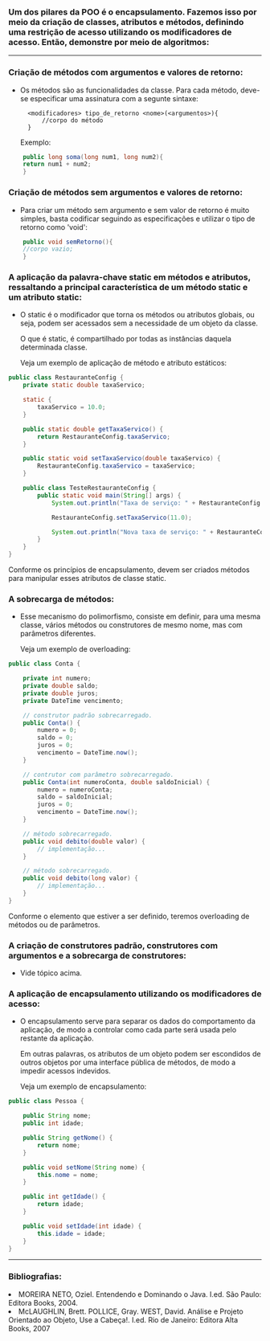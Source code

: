 ### Um dos pilares da POO é o encapsulamento. Fazemos isso por meio da criação de classes, atributos e métodos, definindo uma restrição de acesso utilizando os modificadores de acesso. Então, demonstre por meio de algoritmos:

---

### Criação de métodos com argumentos e valores de retorno:

- Os métodos são as funcionalidades da classe. Para cada método, deve-se especificar uma assinatura com a segunte
  sintaxe:

        <modificadores> tipo_de_retorno <nome>(<argumentos>){
            //corpo do método
        }

  Exemplo:

````java
    public long soma(long num1, long num2){
    return num1 + num2;
    }
````

### Criação de métodos sem argumentos e valores de retorno:

- Para criar um método sem argumento e sem valor de retorno é muito simples, basta codificar seguindo as especificações
  e utilizar o tipo de retorno como 'void':

````java
    public void semRetorno(){
    //corpo vazio;
    }
````

### A aplicação da palavra-chave static em métodos e atributos, ressaltando a principal característica de um método static e um atributo static:

- O static é o modificador que torna os métodos ou atributos globais, ou seja, podem ser acessados sem a necessidade de
  um objeto da classe.

  O que é static, é compartilhado por todas as instâncias daquela determinada classe.

  Veja um exemplo de aplicação de método e atributo estáticos:

````java
public class RestauranteConfig {
    private static double taxaServico;

    static {
        taxaServico = 10.0;
    }

    public static double getTaxaServico() {
        return RestauranteConfig.taxaServico;
    }

    public static void setTaxaServico(double taxaServico) {
        RestauranteConfig.taxaServico = taxaServico;
    }

    public class TesteRestauranteConfig {
        public static void main(String[] args) {
            System.out.println("Taxa de serviço: " + RestauranteConfig.getTaxaServico());

            RestauranteConfig.setTaxaServico(11.0);

            System.out.println("Nova taxa de serviço: " + RestauranteConfig.getTaxaServico());
        }
    }
}
````

Conforme os princípios de encapsulamento, devem ser criados métodos para manipular esses atributos de classe static.

### A sobrecarga de métodos:

- Esse mecanismo do polimorfismo, consiste em definir, para uma mesma classe, vários métodos ou construtores de mesmo
  nome, mas com parâmetros diferentes.

  Veja um exemplo de overloading:

````java
public class Conta {

    private int numero;
    private double saldo;
    private double juros;
    private DateTime vencimento;

    // construtor padrão sobrecarregado.
    public Conta() {
        numero = 0;
        saldo = 0;
        juros = 0;
        vencimento = DateTime.now();
    }

    // contrutor com parâmetro sobrecarregado.
    public Conta(int numeroConta, double saldoInicial) {
        numero = numeroConta;
        saldo = saldoInicial;
        juros = 0;
        vencimento = DateTime.now();
    }

    // método sobrecarregado.
    public void debito(double valor) {
        // implementação...
    }

    // método sobrecarregado.
    public void debito(long valor) {
        // implementação...
    }
}
````

Conforme o elemento que estiver a ser definido, teremos overloading de métodos ou de parâmetros.

### A criação de construtores padrão, construtores com argumentos e a sobrecarga de construtores:

- Vide tópico acima.

### A aplicação de encapsulamento utilizando os modificadores de acesso:

- O encapsulamento serve para separar os dados do comportamento da aplicação, de modo a controlar como cada parte será
  usada pelo restante da aplicação.

  Em outras palavras, os atributos de um objeto podem ser escondidos de outros objetos por uma interface pública de
  métodos, de modo a impedir acessos indevidos.

  Veja um exemplo de encapsulamento:

````java
public class Pessoa {

    public String nome;
    public int idade;

    public String getNome() {
        return nome;
    }

    public void setNome(String nome) {
        this.nome = nome;
    }

    public int getIdade() {
        return idade;
    }

    public void setIdade(int idade) {
        this.idade = idade;
    }
}
````

---

### Bibliografias:

<li><a>MOREIRA NETO, Oziel. Entendendo e Dominando o Java. I.ed. São Paulo: Editora Books, 2004.</a></li>
<li><a>McLAUGHLIN, Brett. POLLICE, Gray. WEST, David. Análise e Projeto Orientado ao Objeto, Use a Cabeça!. I.ed. Rio de Janeiro: Editora Alta Books, 2007</a></li>